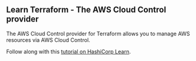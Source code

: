 ## Learn Terraform - The AWS Cloud Control provider

The AWS Cloud Control provider for Terraform allows you to manage AWS resources
via AWS Cloud Control.

Follow along with this [tutorial on HashiCorp
Learn](https://learn.hashicorp.com/tutorials/terraform/aws-cloud-control?in=terraform/aws).
